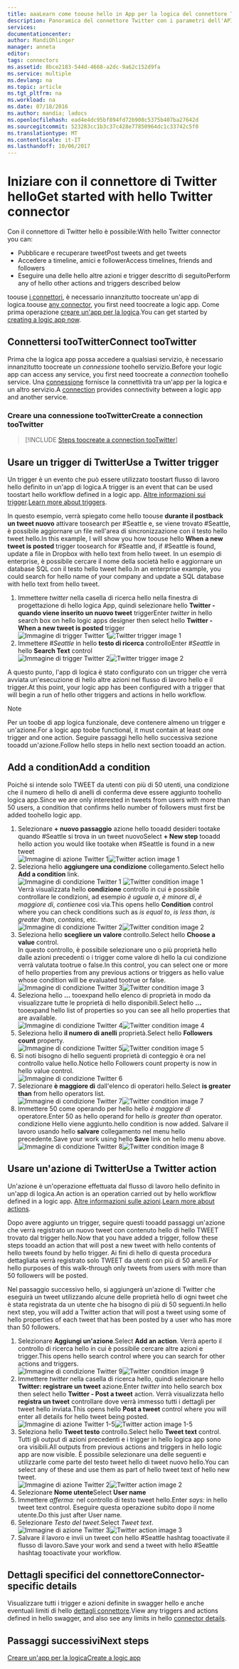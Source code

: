 ```yaml
---
title: aaaLearn come toouse hello in App per la logica del connettore Twitter | Documenti Microsoft
description: Panoramica del connettore Twitter con i parametri dell'API REST
services: 
documentationcenter: 
author: MandiOhlinger
manager: anneta
editor: 
tags: connectors
ms.assetid: 8bce2183-544d-4668-a2dc-9a62c152d9fa
ms.service: multiple
ms.devlang: na
ms.topic: article
ms.tgt_pltfrm: na
ms.workload: na
ms.date: 07/18/2016
ms.author: mandia; ladocs
ms.openlocfilehash: ead4e4dc95bf894fd72b908c5375b407ba27642d
ms.sourcegitcommit: 523283cc1b3c37c428e77850964dc1c33742c5f0
ms.translationtype: MT
ms.contentlocale: it-IT
ms.lasthandoff: 10/06/2017
---
```

# <a name="get-started-with-hello-twitter-connector"></a><span data-ttu-id="85960-103">Iniziare con il connettore di Twitter hello</span><span class="sxs-lookup"><span data-stu-id="85960-103">Get started with hello Twitter connector</span></span>
<span data-ttu-id="85960-104">Con il connettore di Twitter hello è possibile:</span><span class="sxs-lookup"><span data-stu-id="85960-104">With hello Twitter connector you can:</span></span>

* <span data-ttu-id="85960-105">Pubblicare e recuperare tweet</span><span class="sxs-lookup"><span data-stu-id="85960-105">Post tweets and get tweets</span></span>
* <span data-ttu-id="85960-106">Accedere a timeline, amici e follower</span><span class="sxs-lookup"><span data-stu-id="85960-106">Access timelines, friends and followers</span></span>
* <span data-ttu-id="85960-107">Eseguire una delle hello altre azioni e trigger descritto di seguito</span><span class="sxs-lookup"><span data-stu-id="85960-107">Perform any of hello other actions and triggers described below</span></span>  

<span data-ttu-id="85960-108">toouse [i connettori](apis-list.md), è necessario innanzitutto toocreate un'app di logica.</span><span class="sxs-lookup"><span data-stu-id="85960-108">toouse [any connector](apis-list.md), you first need toocreate a logic app.</span></span> <span data-ttu-id="85960-109">Come prima operazione [creare un'app per la logica](../logic-apps/logic-apps-create-a-logic-app.md).</span><span class="sxs-lookup"><span data-stu-id="85960-109">You can get started by [creating a logic app now](../logic-apps/logic-apps-create-a-logic-app.md).</span></span>  

## <a name="connect-tootwitter"></a><span data-ttu-id="85960-110">Connettersi tooTwitter</span><span class="sxs-lookup"><span data-stu-id="85960-110">Connect tooTwitter</span></span>
<span data-ttu-id="85960-111">Prima che la logica app possa accedere a qualsiasi servizio, è necessario innanzitutto toocreate un *connessione* toohello servizio.</span><span class="sxs-lookup"><span data-stu-id="85960-111">Before your logic app can access any service, you first need toocreate a *connection* toohello service.</span></span> <span data-ttu-id="85960-112">Una [connessione](connectors-overview.md) fornisce la connettività tra un'app per la logica e un altro servizio.</span><span class="sxs-lookup"><span data-stu-id="85960-112">A [connection](connectors-overview.md) provides connectivity between a logic app and another service.</span></span>  

### <a name="create-a-connection-tootwitter"></a><span data-ttu-id="85960-113">Creare una connessione tooTwitter</span><span class="sxs-lookup"><span data-stu-id="85960-113">Create a connection tooTwitter</span></span>
> [!INCLUDE [Steps toocreate a connection tooTwitter](../../includes/connectors-create-api-twitter.md)]
> 
> 

## <a name="use-a-twitter-trigger"></a><span data-ttu-id="85960-114">Usare un trigger di Twitter</span><span class="sxs-lookup"><span data-stu-id="85960-114">Use a Twitter trigger</span></span>
<span data-ttu-id="85960-115">Un trigger è un evento che può essere utilizzato toostart flusso di lavoro hello definito in un'app di logica.</span><span class="sxs-lookup"><span data-stu-id="85960-115">A trigger is an event that can be used toostart hello workflow defined in a logic app.</span></span> <span data-ttu-id="85960-116">[Altre informazioni sui trigger](../logic-apps/logic-apps-what-are-logic-apps.md#logic-app-concepts).</span><span class="sxs-lookup"><span data-stu-id="85960-116">[Learn more about triggers](../logic-apps/logic-apps-what-are-logic-apps.md#logic-app-concepts).</span></span>

<span data-ttu-id="85960-117">In questo esempio, verrà spiegato come hello toouse **durante il postback un tweet nuovo** attivare toosearch per #Seattle e, se viene trovato #Seattle, è possibile aggiornare un file nell'area di sincronizzazione con il testo hello tweet hello.</span><span class="sxs-lookup"><span data-stu-id="85960-117">In this example, I will show you how toouse hello **When a new tweet is posted**  trigger toosearch for #Seattle and, if #Seattle is found, update a file in Dropbox with hello text from hello tweet.</span></span> <span data-ttu-id="85960-118">In un esempio di enterprise, è possibile cercare il nome della società hello e aggiornare un database SQL con il testo hello tweet hello.</span><span class="sxs-lookup"><span data-stu-id="85960-118">In an enterprise example, you could search for hello name of your company and update a SQL database with hello text from hello tweet.</span></span>

1. <span data-ttu-id="85960-119">Immettere *twitter* nella casella di ricerca hello nella finestra di progettazione di hello logica App, quindi selezionare hello **Twitter - quando viene inserito un nuovo tweet** trigger</span><span class="sxs-lookup"><span data-stu-id="85960-119">Enter *twitter* in hello search box on hello logic apps designer then select hello **Twitter - When a new tweet is posted**  trigger</span></span>   
   <span data-ttu-id="85960-120">![Immagine di trigger Twitter 1](./media/connectors-create-api-twitter/trigger-1.png)</span><span class="sxs-lookup"><span data-stu-id="85960-120">![Twitter trigger image 1](./media/connectors-create-api-twitter/trigger-1.png)</span></span>  
2. <span data-ttu-id="85960-121">Immettere *#Seattle* in hello **testo di ricerca** controllo</span><span class="sxs-lookup"><span data-stu-id="85960-121">Enter *#Seattle* in hello **Search Text** control</span></span>  
   <span data-ttu-id="85960-122">![Immagine di trigger Twitter 2](./media/connectors-create-api-twitter/trigger-2.png)</span><span class="sxs-lookup"><span data-stu-id="85960-122">![Twitter trigger image 2](./media/connectors-create-api-twitter/trigger-2.png)</span></span> 

<span data-ttu-id="85960-123">A questo punto, l'app di logica è stato configurato con un trigger che verrà avviata un'esecuzione di hello altre azioni nel flusso di lavoro hello e il trigger.</span><span class="sxs-lookup"><span data-stu-id="85960-123">At this point, your logic app has been configured with a trigger that will begin a run of hello other triggers and actions in hello workflow.</span></span> 

> [!NOTE]
> <span data-ttu-id="85960-124">Per un toobe di app logica funzionale, deve contenere almeno un trigger e un'azione.</span><span class="sxs-lookup"><span data-stu-id="85960-124">For a logic app toobe functional, it must contain at least one trigger and one action.</span></span> <span data-ttu-id="85960-125">Seguire passaggi hello hello successiva sezione tooadd un'azione.</span><span class="sxs-lookup"><span data-stu-id="85960-125">Follow hello steps in hello next section tooadd an action.</span></span>  
> 
> 

## <a name="add-a-condition"></a><span data-ttu-id="85960-126">Add a condition</span><span class="sxs-lookup"><span data-stu-id="85960-126">Add a condition</span></span>
<span data-ttu-id="85960-127">Poiché si intende solo TWEET da utenti con più di 50 utenti, una condizione che il numero di hello di anelli di conferma deve essere aggiunto toohello logica app.</span><span class="sxs-lookup"><span data-stu-id="85960-127">Since we are only interested in tweets from users with more than 50 users, a condition that confirms hello number of followers must first be added toohello logic app.</span></span>  

1. <span data-ttu-id="85960-128">Selezionare **+ nuovo passaggio** azione hello tooadd desideri tootake quando #Seattle si trova in un tweet nuovo</span><span class="sxs-lookup"><span data-stu-id="85960-128">Select **+ New step** tooadd hello action you would like tootake when #Seattle is found in a new tweet</span></span>  
   <span data-ttu-id="85960-129">![Immagine di azione Twitter 1](../../includes/media/connectors-create-api-twitter/action-1.png)</span><span class="sxs-lookup"><span data-stu-id="85960-129">![Twitter action image 1](../../includes/media/connectors-create-api-twitter/action-1.png)</span></span>  
2. <span data-ttu-id="85960-130">Seleziona hello **aggiungere una condizione** collegamento.</span><span class="sxs-lookup"><span data-stu-id="85960-130">Select hello **Add a condition** link.</span></span>  
   <span data-ttu-id="85960-131">![Immagine di condizione Twitter 1](../../includes/media/connectors-create-api-twitter/condition-1.png) </span><span class="sxs-lookup"><span data-stu-id="85960-131">![Twitter condition image 1](../../includes/media/connectors-create-api-twitter/condition-1.png) </span></span>  
   <span data-ttu-id="85960-132">Verrà visualizzata hello **condizione** controllo in cui è possibile controllare le condizioni, ad esempio *è uguale a*, *è minore di*, *è maggiore di*, *contiene*e così via.</span><span class="sxs-lookup"><span data-stu-id="85960-132">This opens hello **Condition** control where you can check conditions such as *is equal to*, *is less than*, *is greater than*, *contains*, etc.</span></span>  
   <span data-ttu-id="85960-133">![Immagine di condizione Twitter 2](../../includes/media/connectors-create-api-twitter/condition-2.png)</span><span class="sxs-lookup"><span data-stu-id="85960-133">![Twitter condition image 2](../../includes/media/connectors-create-api-twitter/condition-2.png)</span></span>   
3. <span data-ttu-id="85960-134">Seleziona hello **scegliere un valore** controllo.</span><span class="sxs-lookup"><span data-stu-id="85960-134">Select hello **Choose a value** control.</span></span>  
   <span data-ttu-id="85960-135">In questo controllo, è possibile selezionare uno o più proprietà hello dalle azioni precedenti o i trigger come valore di hello la cui condizione verrà valutata tootrue o false.</span><span class="sxs-lookup"><span data-stu-id="85960-135">In this control, you can select one or more of hello properties from any previous actions or triggers as hello value whose condition will be evaluated tootrue or false.</span></span>
   <span data-ttu-id="85960-136">![Immagine di condizione Twitter 3](../../includes/media/connectors-create-api-twitter/condition-3.png)</span><span class="sxs-lookup"><span data-stu-id="85960-136">![Twitter condition image 3](../../includes/media/connectors-create-api-twitter/condition-3.png)</span></span>   
4. <span data-ttu-id="85960-137">Seleziona hello **...**  tooexpand hello elenco di proprietà in modo da visualizzare tutte le proprietà di hello disponibili.</span><span class="sxs-lookup"><span data-stu-id="85960-137">Select hello **...** tooexpand hello list of properties so you can see all hello properties that are available.</span></span>        
   <span data-ttu-id="85960-138">![Immagine di condizione Twitter 4](../../includes/media/connectors-create-api-twitter/condition-4.png)</span><span class="sxs-lookup"><span data-stu-id="85960-138">![Twitter condition image 4](../../includes/media/connectors-create-api-twitter/condition-4.png)</span></span>   
5. <span data-ttu-id="85960-139">Seleziona hello **il numero di anelli** proprietà.</span><span class="sxs-lookup"><span data-stu-id="85960-139">Select hello **Followers count** property.</span></span>    
   <span data-ttu-id="85960-140">![Immagine di condizione Twitter 5](../../includes/media/connectors-create-api-twitter/condition-5.png)</span><span class="sxs-lookup"><span data-stu-id="85960-140">![Twitter condition image 5](../../includes/media/connectors-create-api-twitter/condition-5.png)</span></span>   
6. <span data-ttu-id="85960-141">Si noti bisogno di hello seguenti proprietà di conteggio è ora nel controllo value hello.</span><span class="sxs-lookup"><span data-stu-id="85960-141">Notice hello Followers count property is now in hello value control.</span></span>    
   ![Immagine di condizione Twitter 6](../../includes/media/connectors-create-api-twitter/condition-6.png)   
7. <span data-ttu-id="85960-143">Selezionare **è maggiore di** dall'elenco di operatori hello.</span><span class="sxs-lookup"><span data-stu-id="85960-143">Select **is greater than** from hello operators list.</span></span>    
   <span data-ttu-id="85960-144">![Immagine di condizione Twitter 7](../../includes/media/connectors-create-api-twitter/condition-7.png)</span><span class="sxs-lookup"><span data-stu-id="85960-144">![Twitter condition image 7](../../includes/media/connectors-create-api-twitter/condition-7.png)</span></span>   
8. <span data-ttu-id="85960-145">Immettere 50 come operando per hello hello *è maggiore di* operatore.</span><span class="sxs-lookup"><span data-stu-id="85960-145">Enter 50 as hello operand for hello *is greater than* operator.</span></span>  
   <span data-ttu-id="85960-146">condizione Hello viene aggiunto.</span><span class="sxs-lookup"><span data-stu-id="85960-146">hello condition is now added.</span></span> <span data-ttu-id="85960-147">Salvare il lavoro usando hello **salvare** collegamento nel menu hello precedente.</span><span class="sxs-lookup"><span data-stu-id="85960-147">Save your work using hello **Save** link on hello menu above.</span></span>    
   <span data-ttu-id="85960-148">![Immagine di condizione Twitter 8](../../includes/media/connectors-create-api-twitter/condition-8.png)</span><span class="sxs-lookup"><span data-stu-id="85960-148">![Twitter condition image 8](../../includes/media/connectors-create-api-twitter/condition-8.png)</span></span>   

## <a name="use-a-twitter-action"></a><span data-ttu-id="85960-149">Usare un'azione di Twitter</span><span class="sxs-lookup"><span data-stu-id="85960-149">Use a Twitter action</span></span>
<span data-ttu-id="85960-150">Un'azione è un'operazione effettuata dal flusso di lavoro hello definito in un'app di logica.</span><span class="sxs-lookup"><span data-stu-id="85960-150">An action is an operation carried out by hello workflow defined in a logic app.</span></span> <span data-ttu-id="85960-151">[Altre informazioni sulle azioni](../logic-apps/logic-apps-what-are-logic-apps.md#logic-app-concepts).</span><span class="sxs-lookup"><span data-stu-id="85960-151">[Learn more about actions](../logic-apps/logic-apps-what-are-logic-apps.md#logic-app-concepts).</span></span>  

<span data-ttu-id="85960-152">Dopo avere aggiunto un trigger, seguire questi tooadd passaggi un'azione che verrà registrato un nuovo tweet con contenuto hello di hello TWEET trovato dal trigger hello.</span><span class="sxs-lookup"><span data-stu-id="85960-152">Now that you have added a trigger, follow these steps tooadd an action that will post a new tweet with hello contents of hello tweets found by hello trigger.</span></span> <span data-ttu-id="85960-153">Ai fini di hello di questa procedura dettagliata verrà registrato solo TWEET da utenti con più di 50 anelli.</span><span class="sxs-lookup"><span data-stu-id="85960-153">For hello purposes of this walk-through only tweets from users with more than 50 followers will be posted.</span></span>  

<span data-ttu-id="85960-154">Nel passaggio successivo hello, si aggiungerà un'azione di Twitter che eseguirà un tweet utilizzando alcune delle proprietà hello di ogni tweet che è stata registrata da un utente che ha bisogno di più di 50 seguenti.</span><span class="sxs-lookup"><span data-stu-id="85960-154">In hello next step, you will add a Twitter action that will post a tweet using some of hello properties of each tweet that has been posted by a user who has more than 50 followers.</span></span>  

1. <span data-ttu-id="85960-155">Selezionare **Aggiungi un'azione**.</span><span class="sxs-lookup"><span data-stu-id="85960-155">Select **Add an action**.</span></span> <span data-ttu-id="85960-156">Verrà aperto il controllo di ricerca hello in cui è possibile cercare altre azioni e trigger.</span><span class="sxs-lookup"><span data-stu-id="85960-156">This opens hello search control where you can search for other actions and triggers.</span></span>  
   <span data-ttu-id="85960-157">![Immagine di condizione Twitter 9](../../includes/media/connectors-create-api-twitter/condition-9.png)</span><span class="sxs-lookup"><span data-stu-id="85960-157">![Twitter condition image 9](../../includes/media/connectors-create-api-twitter/condition-9.png)</span></span>   
2. <span data-ttu-id="85960-158">Immettere *twitter* nella casella di ricerca hello, quindi selezionare hello **Twitter: registrare un tweet** azione.</span><span class="sxs-lookup"><span data-stu-id="85960-158">Enter *twitter* into hello search box then select hello **Twitter - Post a tweet** action.</span></span> <span data-ttu-id="85960-159">Verrà visualizzata hello **registra un tweet** controllare dove verrà immesso tutti i dettagli per tweet hello inviata.</span><span class="sxs-lookup"><span data-stu-id="85960-159">This opens hello **Post a tweet** control where you will enter all details for hello tweet being posted.</span></span>      
   <span data-ttu-id="85960-160">![Immagine di azione Twitter 1-5](../../includes/media/connectors-create-api-twitter/action-1-5.png)</span><span class="sxs-lookup"><span data-stu-id="85960-160">![Twitter action image 1-5](../../includes/media/connectors-create-api-twitter/action-1-5.png)</span></span>   
3. <span data-ttu-id="85960-161">Seleziona hello **Tweet testo** controllo.</span><span class="sxs-lookup"><span data-stu-id="85960-161">Select hello **Tweet text** control.</span></span> <span data-ttu-id="85960-162">Tutti gli output di azioni precedenti e i trigger in hello logica app sono ora visibili.</span><span class="sxs-lookup"><span data-stu-id="85960-162">All outputs from previous actions and triggers in hello logic app are now visible.</span></span> <span data-ttu-id="85960-163">È possibile selezionare una delle seguenti e utilizzarle come parte del testo tweet hello di tweet nuovo hello.</span><span class="sxs-lookup"><span data-stu-id="85960-163">You can select any of these and use them as part of hello tweet text of hello new tweet.</span></span>     
   <span data-ttu-id="85960-164">![Immagine di azione Twitter 2](../../includes/media/connectors-create-api-twitter/action-2.png)</span><span class="sxs-lookup"><span data-stu-id="85960-164">![Twitter action image 2](../../includes/media/connectors-create-api-twitter/action-2.png)</span></span>   
4. <span data-ttu-id="85960-165">Selezionare **Nome utente**</span><span class="sxs-lookup"><span data-stu-id="85960-165">Select **User name**</span></span>   
5. <span data-ttu-id="85960-166">Immettere *afferma:* nel controllo di testo tweet hello.</span><span class="sxs-lookup"><span data-stu-id="85960-166">Enter *says:* in hello tweet text control.</span></span> <span data-ttu-id="85960-167">Eseguire questa operazione subito dopo il nome utente.</span><span class="sxs-lookup"><span data-stu-id="85960-167">Do this just after User name.</span></span>  
6. <span data-ttu-id="85960-168">Selezionare *Testo del tweet*.</span><span class="sxs-lookup"><span data-stu-id="85960-168">Select *Tweet text*.</span></span>       
   <span data-ttu-id="85960-169">![Immagine di azione Twitter 3](../../includes/media/connectors-create-api-twitter/action-3.png)</span><span class="sxs-lookup"><span data-stu-id="85960-169">![Twitter action image 3](../../includes/media/connectors-create-api-twitter/action-3.png)</span></span>   
7. <span data-ttu-id="85960-170">Salvare il lavoro e invii un tweet con hello #Seattle hashtag tooactivate il flusso di lavoro.</span><span class="sxs-lookup"><span data-stu-id="85960-170">Save your work and send a tweet with hello #Seattle hashtag tooactivate your workflow.</span></span>  


## <a name="connector-specific-details"></a><span data-ttu-id="85960-171">Dettagli specifici del connettore</span><span class="sxs-lookup"><span data-stu-id="85960-171">Connector-specific details</span></span>

<span data-ttu-id="85960-172">Visualizzare tutti i trigger e azioni definite in swagger hello e anche eventuali limiti di hello [dettagli connettore](/connectors/twitterconnector/).</span><span class="sxs-lookup"><span data-stu-id="85960-172">View any triggers and actions defined in hello swagger, and also see any limits in hello [connector details](/connectors/twitterconnector/).</span></span> 

## <a name="next-steps"></a><span data-ttu-id="85960-173">Passaggi successivi</span><span class="sxs-lookup"><span data-stu-id="85960-173">Next steps</span></span>
[<span data-ttu-id="85960-174">Creare un'app per la logica</span><span class="sxs-lookup"><span data-stu-id="85960-174">Create a logic app</span></span>](../logic-apps/logic-apps-create-a-logic-app.md)

